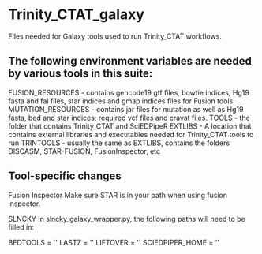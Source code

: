 # Trinity_CTAT_galaxy
Files needed for Galaxy tools used to run Trinity_CTAT workflows.

## The following environment variables are needed by various tools in this suite:
FUSION_RESOURCES - contains gencode19 gtf files, bowtie indices, Hg19 fasta and fai files, star indices and gmap indices files for Fusion tools
MUTATION_RESOURCES - contains jar files for mutation as well as Hg19 fasta, bed and star indices; required vcf files and cravat files.
TOOLS - the folder that contains Trinity_CTAT and SciEDPipeR
EXTLIBS - A location that contains external libraries and executables needed for Trinity_CTAT tools to run
TRINTOOLS - usually the same as EXTLIBS, contains the folders DISCASM, STAR-FUSION, FusionInspector, etc

## Tool-specific changes

Fusion Inspector
Make sure STAR is in your path when using fusion inspector.

SLNCKY
In slncky_galaxy_wrapper.py, the following paths will need to be filled in:

BEDTOOLS = ''
LASTZ = ''
LIFTOVER = ''
SCIEDPIPER_HOME = ''
